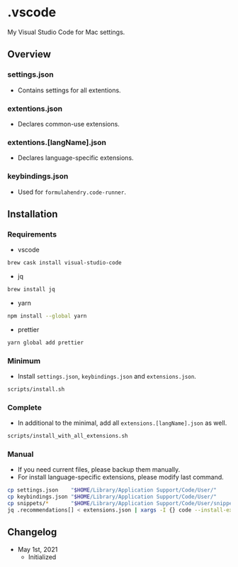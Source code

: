 # .vscode

My Visual Studio Code for Mac settings.

## Overview

### settings.json

- Contains settings for all extentions.

### extentions.json

- Declares common-use extensions.

### extentions.[langName].json

- Declares language-specific extensions.

### keybindings.json

- Used for `formulahendry.code-runner`.

## Installation

### Requirements

- vscode

```bash
brew cask install visual-studio-code
```

- jq

```bash
brew install jq
```

- yarn

```bash
npm install --global yarn
```

- prettier

```bash
yarn global add prettier
```

### Minimum

- Install `settings.json`, `keybindings.json` and `extensions.json`.

```bash
scripts/install.sh
```

### Complete

- In additional to the minimal, add all `extensions.[langName].json` as well.

```bash
scripts/install_with_all_extensions.sh
```

### Manual

- If you need current files, please backup them manually.
- For install language-specific extensions, please modify last command.

```bash
cp settings.json    "$HOME/Library/Application Support/Code/User/"
cp keybindings.json "$HOME/Library/Application Support/Code/User/"
cp snippets/*       "$HOME/Library/Application Support/Code/User/snippets/"
jq .recommendations[] < extensions.json | xargs -I {} code --install-extension {}
```

## Changelog

- May 1st, 2021
  - Initialized
